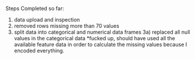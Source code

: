 Steps Completed so far:

1) data upload and inspection
2) removed rows missing more than 70 values
3) split data into categorical and numerical data frames
    3a) replaced all null values in the categorical data
    *fucked up, should have used all the available feature data in order to calculate the missing values because I encoded everything.
